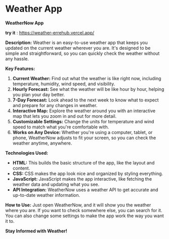 
# Weather App

**WeatherNow App**

**try it** : https://weather-errehub.vercel.app/

**Description:**
Weather is an easy-to-use weather app that keeps you updated on the current weather wherever you are. It's designed to be simple and straightforward, so you can quickly check the weather without any hassle.

**Key Features:**
1. **Current Weather:** Find out what the weather is like right now, including temperature, humidity, wind speed, and visibility.
2. **Hourly Forecast:** See what the weather will be like hour by hour, helping you plan your day better.
3. **7-Day Forecast:** Look ahead to the next week to know what to expect and prepare for any changes in weather.
4. **Interactive Map:** Explore the weather around you with an interactive map that lets you zoom in and out for more detail.
5. **Customizable Settings:** Change the units for temperature and wind speed to match what you're comfortable with.
6. **Works on Any Device:** Whether you're using a computer, tablet, or phone, WeatherNow adjusts to fit your screen, so you can check the weather anytime, anywhere.

**Technologies Used:**
- **HTML:** This builds the basic structure of the app, like the layout and content.
- **CSS:** CSS makes the app look nice and organized by styling everything.
- **JavaScript:** JavaScript makes the app interactive, like fetching the weather data and updating what you see.
- **API Integration:** WeatherNow uses a weather API to get accurate and up-to-date weather information.

**How to Use:**
Just open WeatherNow, and it will show you the weather where you are. If you want to check somewhere else, you can search for it. You can also change some settings to make the app work the way you want it to.

**Stay Informed with Weather!**

